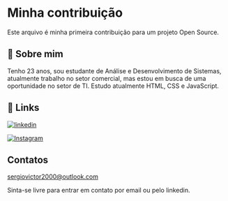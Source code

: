 
# Minha contribuição

Este arquivo é minha primeira contribuição para um projeto Open Source. 


## 🚀 Sobre mim
Tenho 23 anos, sou estudante de Análise e Desenvolvimento de Sistemas, atualmente trabalho no setor comercial, mas estou em busca de uma oportunidade no setor de TI. Estudo atualmente HTML, CSS e JavaScript.

## 🔗 Links

[![linkedin](https://img.shields.io/badge/linkedin-0A66C2?style=for-the-badge&logo=linkedin&logoColor=white)](https://www.linkedin.com/in/sergiovictorsilva/)

[![Instagram](https://img.shields.io/badge/-Instagram-%23E4405F?style=for-the-badge&logo=instagram&logoColor=white)](https://www.instagram.com/sergiovictorls_/)

## Contatos

sergiovictor2000@outlook.com

Sinta-se livre para entrar em contato por email ou pelo linkedin. 